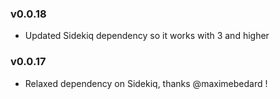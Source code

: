 ### v0.0.18
  * Updated Sidekiq dependency so it works with 3 and higher

### v0.0.17
  * Relaxed dependency on Sidekiq, thanks @maximebedard !
